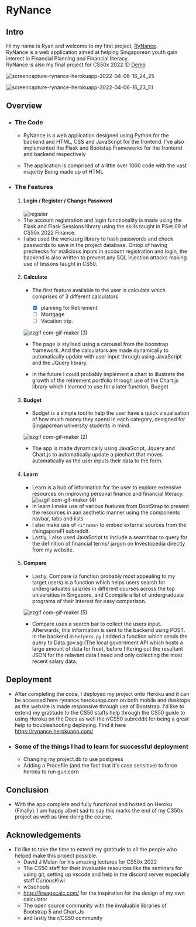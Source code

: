 # ​RyNance

## ​Intro 
  
Hi my name is Ryan and welcome to my first project, [RyNance](https://rynance.herokuapp.com/). RyNance is a web application aimed at helping Singaporean youth gain interest in Financial Planning and Financial literacy. RyNance is also my final project for CS50x 2022 :D [Demo](https://www.youtube.com/watch?v=oRNyVDiBEtg)


![screencapture-rynance-herokuapp-2022-04-06-16_24_25](https://user-images.githubusercontent.com/80184478/161930335-1aa2ef49-fba0-4937-942d-6e99e1d1495c.png)

![screencapture-rynance-herokuapp-2022-04-06-16_23_51](https://user-images.githubusercontent.com/80184478/161930347-8b24c149-05d0-46ba-9e69-def539e6881a.png)


## Overview

- ### The Code
  - RyNance is a web application designed using Python for the backend and HTML,
CSS and JavaScript for the frontend. I've also implemented the Flask and Bootstap
Frameworks for the frontend and backend respectively 


  - The application is comprised of a little over 1000 code with the vast majority
Being made up of HTML

 - ### The Features

   1. #### Login / Register / Change Password
      ![register](https://user-images.githubusercontent.com/80184478/161922643-6317a9a8-c511-4533-842f-e77df1bd6a6a.png)
    - The account registration and login functionality is made using the Flask and Flask Sessions library
using the skills taught in PSet 09 of CS50x 2022 Finance. 
    - I also used the werkzurg library to hash passwords and check passwords to save in the project database. Ontop of having prechecks for malicious inputs in account registration and login, the backend 
is also written to prevent any SQL injection attacks making use of lessons taught in CS50.



   2. #### Calculate
      - The first feature available to the user is calculate which comprises of 3 different calculators

        - [x] planning for Retirement
        - [ ] Mortgage 
        - [ ] Vacation trip. 

      ![ezgif com-gif-maker (3)](https://user-images.githubusercontent.com/80184478/161925384-d65db675-9bf6-4788-b78e-583fc2e1a8a3.gif)




      - The page is stylised using a carousel from the bootstrap framework.
And the calculators are made dynamically to automatically update with user input through using JavaScript and the JQuery library.

      - In the future I could probably implement a chart to illustrate the growth of the retirement portfolio
through use of the Chart.js library which I learned to use for a later function, Budget

   3. #### Budget
      - Budget is a simple tool to help the user have a quick visualisation of how much money they spend in each category, designed for Singaporean university students
in mind.

      ![ezgif com-gif-maker (2)](https://user-images.githubusercontent.com/80184478/161924929-c0e418ed-c4c7-405c-b5c1-2ab9ecfed0af.gif)

      - The app is made dynamically using JavaScript, Jquery and Chart.js to automatically
update a piechart that moves automatically as the user inputs their data to the form.

   4. #### Learn
      - Learn is a hub of information for the user to explore extensive resources on 
improving personal finance and financial literacy. 
      ![ezgif com-gif-maker (4)](https://user-images.githubusercontent.com/80184478/161925698-9c81da16-f406-44b7-bd08-89f2fb88c6c9.gif)
      - In learn I make use of various features from BootStrap to present the resources in 
aan aesthetic manner using the components navbar, tabs and lists
      - I also make use of `<iframe>` to embed external sources from the r/singaporeFI subreddit.
      - Lastly, I also used JavaScript to include a searchbar to query for the definition
of financial terms/ jargon on Investopedia directly from my website.

   5. #### Compare
       - Lastly, Compare (a function probably most appealing to my target users) is a function
which helps users search for undergraduates salaries in different courses across the top universities in Singapore, and
Ccompile a list of undergraduate programs of their interest for easy comparison.

       ![ezgif com-gif-maker (5)](https://user-images.githubusercontent.com/80184478/161926536-29e589e3-6acd-4352-9f9b-4cf170975b6f.gif)

       - Compare uses a search bar to collect the users input. Afterwards, this information is sent to the backend using POST.
In the backend in `helpers.py` I added a function which sends the query to Data.gov.sg (The local government API which hosts a large amount 
of data for free), before filtering out the resultant JSON for the relavant data I need and only collecting the most recent
salary data.

## Deployment
- After completing the code, I deployed my project onto Heroku and it can be accessed here rynance.herokuapp.com on both mobile and desktops as
the website is made responsive through use of Bootstrap. I'd like to extend my gratitude to the CS50 staffs help through the CS50 guide to using Heroku on the Docs as well the r/CS50
subreddit for being a great help to troubleshooting deploying. Find it here https://rynance.herokuapp.com/

- ### Some of the things I had to learn for successful deployment
     - Changing my project.db to use postgress
     - Adding a Procefile (and the fact that it's case sensitive) to force heroku to run gunicorn

## Conclusion
- With the app complete and fully functional and hosted on Heroku (Finally). I am happy albeit sad to say this marks the end of my CS50x project as well
as time doing the course.

## Acknowledgements
- I'd like to take the time to extend my gratitude to all the people who helped make this project possible.
  - David J Malan for his amazing lectures for CS50x 2022
  - The CS50 staff for their invaluable resources like the seminars for using git, setting up vscode and help in the discord server especially staff CuriousKiwi 
  - w3schools
  - http://fireagecalc.com/ for the inspiration for the design of my own calculator
  - The open source community with the invaluable libraries of Bootstrap 5 and Chart.Js
  - and lastly the r/CS50 community

